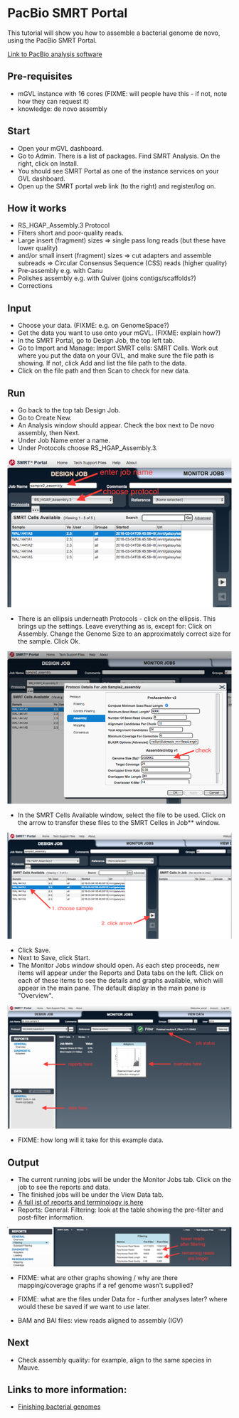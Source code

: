 # PacBio SMRT Portal

This tutorial will show you how to assemble a bacterial genome de novo, using the PacBio SMRT Portal.

[Link to PacBio analysis software](http://www.pacb.com/products-and-services/analytical-software/smrt-analysis/)

## Pre-requisites
- mGVL instance with 16 cores (FIXME: will people have this - if not, note how they can request it)
- knowledge: de novo assembly

## Start
- Open your mGVL dashboard.
- Go to Admin. There is a list of packages. Find SMRT Analysis. On the right, click on <ss>Install</ss>.
- You should see SMRT Portal as one of the instance services on your GVL dashboard.
- Open up the SMRT portal web link (to the right) and register/log on.

## How it works
- RS_HGAP_Assembly.3 Protocol
- Filters short and poor-quality reads.
- Large insert (fragment) sizes => single pass long reads (but these have lower quality)
- and/or small insert (fragment) sizes => cut adapters and assemble subreads => Circular Consensus Sequence (CSS) reads (higher quality)
- Pre-assembly e.g. with Canu
- Polishes assembly e.g. with Quiver (joins contigs/scaffolds?)
- Corrections

## Input
- Choose your data. (FIXME: e.g. on GenomeSpace?)
- Get the data you want to use onto your mGVL. (FIXME: explain how?)
- In the SMRT Portal, go to <ss>Design Job</ss>, the top left tab.
- Go to <ss>Import and Manage: Import SMRT cells: SMRT Cells</ss>. Work out where you put the data on your GVL, and make sure the file path is showing. If not, click <ss>Add</ss> and list the file path to the data.
- Click on the file path and then <ss>Scan</ss> to check for new data.

## Run
- Go back to the top tab <ss>Design Job</ss>.
- Go to <ss>Create New</ss>.
- An <ss>Analysis</ss> window should appear. Check the box next to <ss>De novo assembly</ss>, then <ss>Next</ss>.
- Under <ss>Job Name</ss> enter a name.
- Under <ss>Protocols</ss> choose <ss>RS_HGAP_Assembly.3</ss>.

![smrt portal screenshot](/media/screenshots/smrt1.png)

- There is an ellipsis underneath <ss>Protocols</ss> - click on the ellipsis. This brings up the settings. Leave everything as is, except for: Click on <ss>Assembly</ss>. Change the <ss>Genome Size</ss> to an approximately correct size for the sample. Click <ss>Ok</ss>.  

![smrt portal screenshot](/media/screenshots/smrt2.png)

- In the <ss>SMRT Cells Available</ss> window, select the file to be used. Click on the arrow to transfer these files to the SMRT Celles in Job** window.

![smrt portal screenshot](/media/screenshots/smrt3.png)

- Click <ss>Save</ss>.
- Next to <ss>Save</ss>, click <ss>Start</ss>.
- The <ss>Monitor Jobs</ss> window should open. As each step proceeds, new items will appear under the <ss>Reports</ss> and <ss>Data</ss> tabs on the left. Click on each of these items to see the details and graphs available, which will appear in the main pane. The default display in the main pane is "Overview".

![smrt portal screenshot](/media/screenshots/smrt6.png)

- FIXME: how long will it take for this example data.

## Output
- The current running jobs will be under the <ss>Monitor Jobs</ss> tab. Click on the job to see the reports and data.
- The finished jobs will be under the <ss>View Data</ss> tab.
- [A full ist of reports and terminology is here](http://files.pacb.com/software/smrtanalysis/2.3.0/doc/smrtportal/help/Webhelp/SMRT_Portal.htm)
- <ss>Reports: General: Filtering</ss>: look at the table showing the pre-filter and post-filter information.

![smrt portal screenshot](/media/screenshots/smrt5.png)

- FIXME: what are other graphs showing / why are there mapping/coverage graphs if a ref genome wasn't supplied?

- FIXME: what are the files under <ss>Data</ss> for - further analyses later? where would these be saved if we want to use later.

- BAM and BAI files: view reads aligned to assembly (IGV)

## Next

- Check assembly quality: for example, align to the same species in Mauve.

## Links to more information:
- [Finishing bacterial genomes](https://github.com/PacificBiosciences/Bioinformatics-Training/wiki/Finishing-Bacterial-Genomes)
